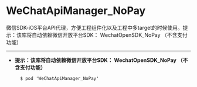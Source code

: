 # WeChatApiManager_NoPay


微信SDK-iOS平台API代理，方便工程组件化以及工程中多target的时候使用。提示：该库将自动依赖微信开放平台SDK： WechatOpenSDK_NoPay （不含支付功能）

---

* **提示：该库将自动依赖微信开放平台SDK： WechatOpenSDK_NoPay （不含支付功能）**

        $ pod 'WeChatApiManager_NoPay'

